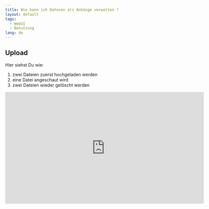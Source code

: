 ```yaml
---
title: Wie kann ich Dateien als Anhänge verwalten ?
layout: default
tags:
  - WebUI
  - Benutzung
lang: de
---
```


## Upload

Hier siehst Du wie:
1. zwei Dateien zuerst hochgeladen werden
2. eine Datei angeschaut wird
3. zwei Dateien wieder gelöscht werden

<iframe src="https://player.vimeo.com/video/206217826" width="640" height="360" frameborder="0" webkitallowfullscreen mozallowfullscreen allowfullscreen></iframe>

